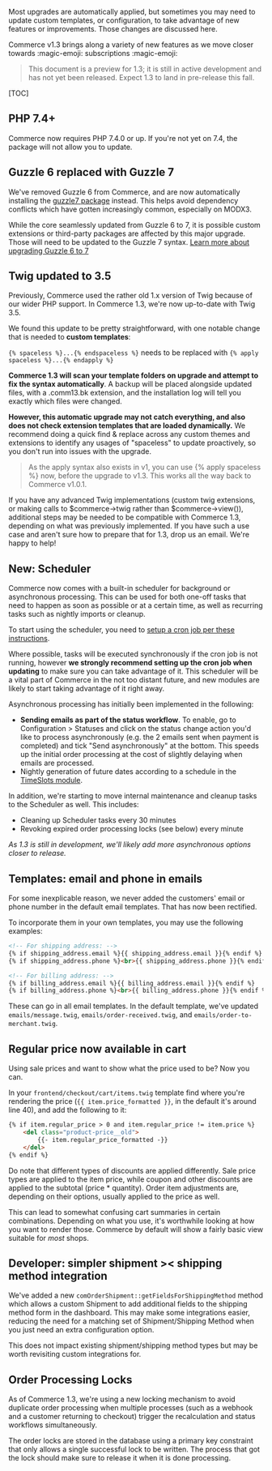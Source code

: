 Most upgrades are automatically applied, but sometimes you may need to update custom templates, or configuration, to take advantage of new features or improvements. Those changes are discussed here.

Commerce v1.3 brings along a variety of new features as we move closer towards :magic-emoji: subscriptions :magic-emoji:

> This document is a preview for 1.3; it is still in active development and has not yet been released. Expect 1.3 to land in pre-release this fall.

[TOC]

## PHP 7.4+

Commerce now requires PHP 7.4.0 or up. If you're not yet on 7.4, the package will not allow you to update.

## Guzzle 6 replaced with Guzzle 7

We've removed Guzzle 6 from Commerce, and are now automatically installing the [guzzle7 package](https://modx.com/extras/package/guzzle7) instead. This helps avoid dependency conflicts which have gotten increasingly common, especially on MODX3.

While the core seamlessly updated from Guzzle 6 to 7, it is possible custom extensions or third-party packages are affected by this major upgrade. Those will need to be updated to the Guzzle 7 syntax. [Learn more about upgrading Guzzle 6 to 7](https://github.com/guzzle/guzzle/blob/master/UPGRADING.md#60-to-70)

## Twig updated to 3.5

Previously, Commerce used the rather old 1.x version of Twig because of our wider PHP support. In Commerce 1.3, we're now up-to-date with Twig 3.5.

We found this update to be pretty straightforward, with one notable change that is needed to **custom templates**:

`{% spaceless %}...{% endspaceless %}` needs to be replaced with `{% apply spaceless %}...{% endapply %}`

**Commerce 1.3 will scan your template folders on upgrade and attempt to fix the syntax automatically**. A backup will be placed alongside updated files, with a .comm13.bk extension, and the installation log will tell you exactly which files were changed.

**However, this automatic upgrade may not catch everything, and also does not check extension templates that are loaded dynamically.** We recommend doing a quick find & replace across any custom themes and extensions to identify any usages of "spaceless" to update proactively, so you don't run into issues with the upgrade.

> As the apply syntax also exists in v1, you can use {% apply spaceless %} now, before the upgrade to v1.3. This works all the way back to Commerce v1.0.1.

If you have any advanced Twig implementations (custom twig extensions, or making calls to $commerce->twig rather than $commerce->view()), additional steps may be needed to be compatible with Commerce 1.3, depending on what was previously implemented. If you have such a use case and aren't sure how to prepare that for 1.3, drop us an email. We're happy to help!

## New: Scheduler

Commerce now comes with a built-in scheduler for background or asynchronous processing. This can be used for both one-off tasks that need to happen as soon as possible or at a certain time, as well as recurring tasks such as nightly imports or cleanup.

To start using the scheduler, you need to [setup a cron job per these instructions](../Scheduler).

Where possible, tasks will be executed synchronously if the cron job is not running, however **we strongly recommend setting up the cron job when updating** to make sure you can take advantage of it. This scheduler will be a vital part of Commerce in the not too distant future, and new modules are likely to start taking advantage of it right away.

Asynchronous processing has initially been implemented in the following:

- **Sending emails as part of the status workflow**. To enable, go to Configuration > Statuses and click on the status change action you'd like to process asynchronously (e.g. the 2 emails sent when payment is completed) and tick "Send asynchronously" at the bottom. This speeds up the initial order processing at the cost of slightly delaying when emails are processed.
- Nightly generation of future dates according to a schedule in the [TimeSlots module](https://docs.modmore.com/en/Commerce/v1/Modules/TimeSlots/index.html).

In addition, we're starting to move internal maintenance and cleanup tasks to the Scheduler as well. This includes:

- Cleaning up Scheduler tasks every 30 minutes
- Revoking expired order processing locks (see below) every minute

_As 1.3 is still in development, we'll likely add more asynchronous options closer to release._

## Templates: email and phone in emails

For some inexplicable reason, we never added the customers' email or phone number in the default email templates. That has now been rectified.

To incorporate them in your own templates, you may use the following examples:

``` html
<!-- For shipping address: -->
{% if shipping_address.email %}{{ shipping_address.email }}{% endif %}
{% if shipping_address.phone %}<br>{{ shipping_address.phone }}{% endif %}

<!-- For billing address: -->
{% if billing_address.email %}{{ billing_address.email }}{% endif %}
{% if billing_address.phone %}<br>{{ billing_address.phone }}{% endif %}
```

These can go in all email templates. In the default template, we've updated `emails/message.twig`, `emails/order-received.twig`, and `emails/order-to-merchant.twig`.

## Regular price now available in cart

Using sale prices and want to show what the price used to be? Now you can.

In your `frontend/checkout/cart/items.twig` template find where you're rendering the price (`{{ item.price_formatted }}`, in the default it's around line 40), and add the following to it:

```html
{% if item.regular_price > 0 and item.regular_price != item.price %}
    <del class="product-price__old">
        {{- item.regular_price_formatted -}}
    </del>
{% endif %}
```

Do note that different types of discounts are applied differently. Sale price types are applied to the item price, while coupon and other discounts are applied to the subtotal (price * quantity). Order item adjustments are, depending on their options, usually applied to the price as well.

This can lead to somewhat confusing cart summaries in certain combinations. Depending on what you use, it's worthwhile looking at how you want to render those. Commerce by default will show a fairly basic view suitable for _most_ shops.

## Developer: simpler shipment >< shipping method integration

We've added a new `comOrderShipment::getFieldsForShippingMethod` method which allows a custom Shipment to add additional fields to the shipping method form in the dashboard. This may make some integrations easier, reducing the need for a matching set of Shipment/Shipping Method when you just need an extra configuration option.

This does not impact existing shipment/shipping method types but may be worth revisiting custom integrations for.

## Order Processing Locks

As of Commerce 1.3, we're using a new locking mechanism to avoid duplicate order processing when multiple processes (such as a webhook and a customer returning to checkout) trigger the recalculation and status workflows simultaneously.

The order locks are stored in the database using a primary key constraint that only allows a single successful lock to be written. The process that got the lock should make sure to release it when it is done processing.

